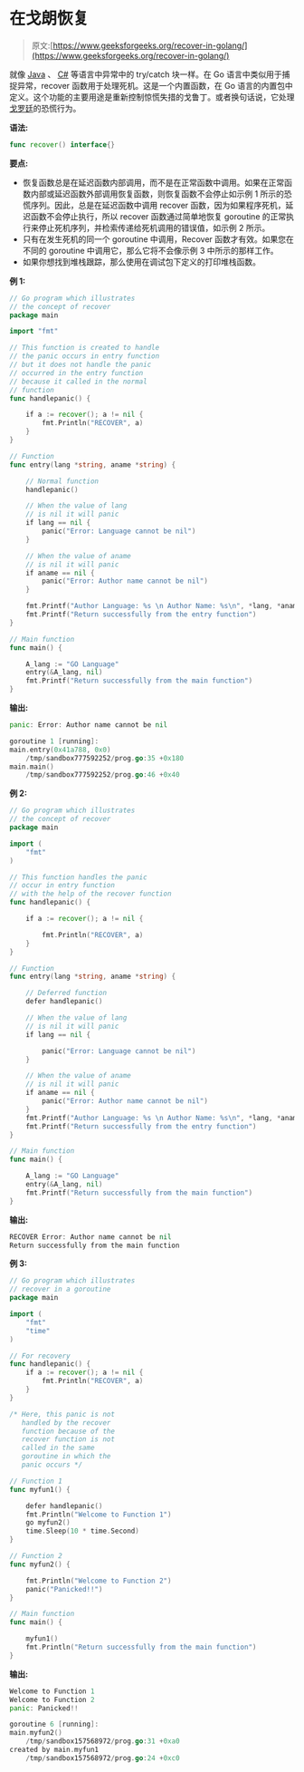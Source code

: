 # 在戈朗恢复

> 原文:[https://www.geeksforgeeks.org/recover-in-golang/](https://www.geeksforgeeks.org/recover-in-golang/)

就像 [Java](https://www.geeksforgeeks.org/java/) 、 [C#](https://www.geeksforgeeks.org/csharp-programming-language/) 等语言中异常中的 try/catch 块一样。在 Go 语言中类似用于捕捉异常，recover 函数用于处理死机。这是一个内置函数，在 Go 语言的内置包中定义。这个功能的主要用途是重新控制惊慌失措的戈鲁丁。或者换句话说，它处理[戈罗廷](https://www.geeksforgeeks.org/goroutines-concurrency-in-golang/)的恐慌行为。

**语法:**

```go
func recover() interface{}
```

**要点:**

*   恢复函数总是在延迟函数内部调用，而不是在正常函数中调用。如果在正常函数内部或延迟函数外部调用恢复函数，则恢复函数不会停止如示例 1 所示的恐慌序列。因此，总是在延迟函数中调用 recover 函数，因为如果程序死机，延迟函数不会停止执行，所以 recover 函数通过简单地恢复 goroutine 的正常执行来停止死机序列，并检索传递给死机调用的错误值，如示例 2 所示。
*   只有在发生死机的同一个 goroutine 中调用，Recover 函数才有效。如果您在不同的 goroutine 中调用它，那么它将不会像示例 3 中所示的那样工作。
*   如果你想找到堆栈跟踪，那么使用在调试包下定义的打印堆栈函数。

**例 1:**

```go
// Go program which illustrates
// the concept of recover
package main

import "fmt"

// This function is created to handle
// the panic occurs in entry function
// but it does not handle the panic 
// occurred in the entry function
// because it called in the normal
// function
func handlepanic() {

    if a := recover(); a != nil {
        fmt.Println("RECOVER", a)
    }
}

// Function
func entry(lang *string, aname *string) {

    // Normal function
    handlepanic()

    // When the value of lang
    // is nil it will panic
    if lang == nil {
        panic("Error: Language cannot be nil")
    }

    // When the value of aname
    // is nil it will panic
    if aname == nil {
        panic("Error: Author name cannot be nil")
    }

    fmt.Printf("Author Language: %s \n Author Name: %s\n", *lang, *aname)
    fmt.Printf("Return successfully from the entry function")
}

// Main function
func main() {

    A_lang := "GO Language"
    entry(&A_lang, nil)
    fmt.Printf("Return successfully from the main function")
}
```

**输出:**

```go
panic: Error: Author name cannot be nil

goroutine 1 [running]:
main.entry(0x41a788, 0x0)
    /tmp/sandbox777592252/prog.go:35 +0x180
main.main()
    /tmp/sandbox777592252/prog.go:46 +0x40

```

**例 2:**

```go
// Go program which illustrates
// the concept of recover
package main

import (
    "fmt"
)

// This function handles the panic
// occur in entry function
// with the help of the recover function
func handlepanic() {

    if a := recover(); a != nil {

        fmt.Println("RECOVER", a)
    }
}

// Function
func entry(lang *string, aname *string) {

    // Deferred function
    defer handlepanic()

    // When the value of lang
    // is nil it will panic
    if lang == nil {

        panic("Error: Language cannot be nil")
    }

    // When the value of aname
    // is nil it will panic
    if aname == nil {
        panic("Error: Author name cannot be nil")
    }
    fmt.Printf("Author Language: %s \n Author Name: %s\n", *lang, *aname)
    fmt.Printf("Return successfully from the entry function")
}

// Main function
func main() {

    A_lang := "GO Language"
    entry(&A_lang, nil)
    fmt.Printf("Return successfully from the main function")
}
```

**输出:**

```go
RECOVER Error: Author name cannot be nil
Return successfully from the main function

```

**例 3:**

```go
// Go program which illustrates
// recover in a goroutine
package main

import (
    "fmt"
    "time"
)

// For recovery
func handlepanic() {
    if a := recover(); a != nil {
        fmt.Println("RECOVER", a)
    }
}

/* Here, this panic is not 
   handled by the recover 
   function because of the 
   recover function is not 
   called in the same 
   goroutine in which the 
   panic occurs */

// Function 1
func myfun1() {

    defer handlepanic()
    fmt.Println("Welcome to Function 1")
    go myfun2()
    time.Sleep(10 * time.Second)
}

// Function 2
func myfun2() {

    fmt.Println("Welcome to Function 2")
    panic("Panicked!!")
}

// Main function
func main() {

    myfun1()
    fmt.Println("Return successfully from the main function")
}
```

**输出:**

```go
Welcome to Function 1
Welcome to Function 2
panic: Panicked!!

goroutine 6 [running]:
main.myfun2()
    /tmp/sandbox157568972/prog.go:31 +0xa0
created by main.myfun1
    /tmp/sandbox157568972/prog.go:24 +0xc0

```